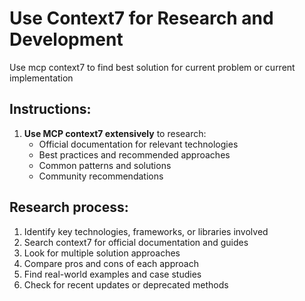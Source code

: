 ﻿---
description: Use Context7 to research best practices and solutions
allowed-tools: mcp__context7
---

# Use Context7 for Research and Development

Use mcp context7 to find best solution for current problem or current implementation

## Instructions:
1. **Use MCP context7 extensively** to research:
   - Official documentation for relevant technologies
   - Best practices and recommended approaches
   - Common patterns and solutions
   - Community recommendations

## Research process:
1. Identify key technologies, frameworks, or libraries involved
2. Search context7 for official documentation and guides
3. Look for multiple solution approaches
4. Compare pros and cons of each approach
5. Find real-world examples and case studies
6. Check for recent updates or deprecated methods
